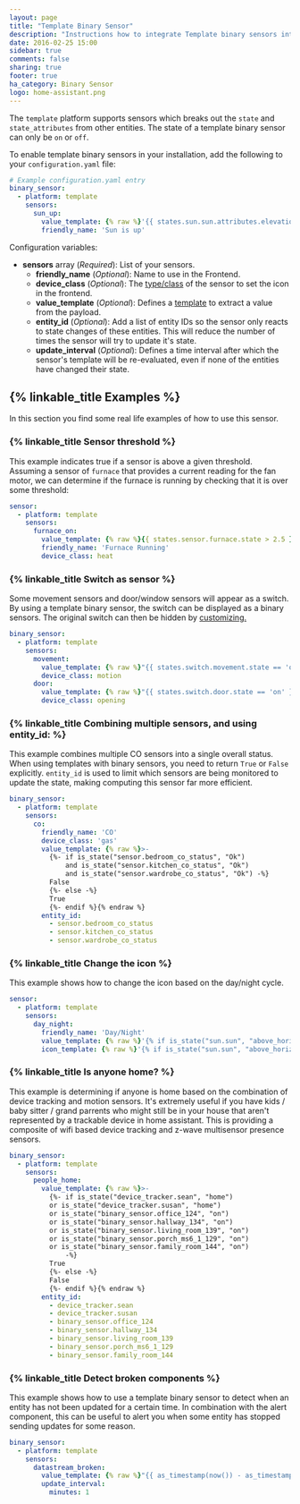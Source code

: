 ```yaml
---
layout: page
title: "Template Binary Sensor"
description: "Instructions how to integrate Template binary sensors into Home Assistant."
date: 2016-02-25 15:00
sidebar: true
comments: false
sharing: true
footer: true
ha_category: Binary Sensor
logo: home-assistant.png
---
```


The `template` platform supports sensors which breaks out the `state` and `state_attributes` from other entities. The state of a template binary sensor can only be `on` or `off`.

To enable template binary sensors in your installation, add the following to your `configuration.yaml` file:

```yaml
# Example configuration.yaml entry
binary_sensor:
  - platform: template
    sensors:
      sun_up:
        value_template: {% raw %}'{{ states.sun.sun.attributes.elevation > 0}}'{% endraw %}
        friendly_name: 'Sun is up'
```

Configuration variables:

- **sensors** array (*Required*): List of your sensors.
  - **friendly_name** (*Optional*): Name to use in the Frontend.
  - **device_class** (*Optional*): The [type/class](/components/binary_sensor/) of the sensor to set the icon in the frontend.
  - **value_template** (*Optional*): Defines a [template](/topics/templating/) to extract a value from the payload.
  - **entity_id** (*Optional*): Add a list of entity IDs so the sensor only reacts to state changes of these entities. This will reduce the number of times the sensor will try to update it's state.
  - **update_interval** (*Optional*): Defines a time interval after which the sensor's template will be re-evaluated, even if none of the entities have changed their state.

## {% linkable_title Examples %}

In this section you find some real life examples of how to use this sensor.

### {% linkable_title Sensor threshold %}

This example indicates true if a sensor is above a given threshold. Assuming a sensor of `furnace` that provides a current reading for the fan motor, we can determine if the furnace is running by checking that it is over some threshold:

```yaml
sensor:
  - platform: template
    sensors:
      furnace_on:
        value_template: {% raw %}{{ states.sensor.furnace.state > 2.5 }}{% endraw %}
        friendly_name: 'Furnace Running'
        device_class: heat
```

### {% linkable_title Switch as sensor %}

Some movement sensors and door/window sensors will appear as a switch. By using a template binary sensor, the switch can be displayed as a binary sensors. The original switch can then be hidden by [customizing.](/getting-started/customizing-devices/)

```yaml
binary_sensor:
  - platform: template
    sensors:
      movement:
        value_template: {% raw %}"{{ states.switch.movement.state == 'on' }}"{% endraw %}
        device_class: motion
      door:
        value_template: {% raw %}"{{ states.switch.door.state == 'on' }}"{% endraw %}
        device_class: opening
```


### {% linkable_title Combining multiple sensors, and using entity_id: %}

This example combines multiple CO sensors into a single overall
status. When using templates with binary sensors, you need to return
`True` or `False` explicitly. `entity_id` is used to limit which
sensors are being monitored to update the state, making computing this
sensor far more efficient.

```yaml
binary_sensor:
  - platform: template
    sensors:
      co:
        friendly_name: 'CO'
        device_class: 'gas'
        value_template: {% raw %}>-
          {%- if is_state("sensor.bedroom_co_status", "Ok")
              and is_state("sensor.kitchen_co_status", "Ok")
              and is_state("sensor.wardrobe_co_status", "Ok") -%}
          False
          {%- else -%}
          True
          {%- endif %}{% endraw %}
        entity_id:
          - sensor.bedroom_co_status
          - sensor.kitchen_co_status
          - sensor.wardrobe_co_status
```
### {% linkable_title Change the icon %}

This example shows how to change the icon based on the day/night cycle.

```yaml
sensor:
  - platform: template
    sensors:
      day_night:
        friendly_name: 'Day/Night'
        value_template: {% raw %}'{% if is_state("sun.sun", "above_horizon") %}Day{% else %}Night{% endif %}'{% endraw %}
        icon_template: {% raw %}'{% if is_state("sun.sun", "above_horizon") %}mdi:weather-sunny{% else %}mdi:weather-night{% endif %}'{% endraw %}
```

### {% linkable_title Is anyone home? %}

This example is determining if anyone is home based on the combination
of device tracking and motion sensors. It's extremely useful if you
have kids / baby sitter / grand parrents who might still be in your
house that aren't represented by a trackable device in home
assistant. This is providing a composite of wifi based device tracking
and z-wave multisensor presence sensors.

```yaml
binary_sensor:
  - platform: template
    sensors:
      people_home:
        value_template: {% raw %}>-
          {%- if is_state("device_tracker.sean", "home")
          or is_state("device_tracker.susan", "home")
          or is_state("binary_sensor.office_124", "on")
          or is_state("binary_sensor.hallway_134", "on")
          or is_state("binary_sensor.living_room_139", "on")
          or is_state("binary_sensor.porch_ms6_1_129", "on")
          or is_state("binary_sensor.family_room_144", "on")
              -%}
          True
          {%- else -%}
          False
          {%- endif %}{% endraw %}
        entity_id:
          - device_tracker.sean
          - device_tracker.susan
          - binary_sensor.office_124
          - binary_sensor.hallway_134
          - binary_sensor.living_room_139
          - binary_sensor.porch_ms6_1_129
          - binary_sensor.family_room_144
```

### {% linkable_title Detect broken components %}

This example shows how to use a template binary sensor to detect when an entity has not been updated for a certain time. In combination with the alert component, this can be useful to alert you when some entity has stopped sending updates for some reason.

```yaml
binary_sensor:
  - platform: template
    sensors:
      datastream_broken:
        value_template: {% raw %}"{{ as_timestamp(now()) - as_timestamp(states.sensor.some_mqtt_sensor.last_changed) > 600"{% endraw %}
        update_interval:
          minutes: 1
```
